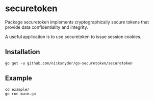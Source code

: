 securetoken
===========

Package securetoken implements cryptographically secure tokens that provide data confidentiality and integrity.

A useful application is to use securetoken to issue session cookies.

Installation
------------

	go get -u github.com/nicksnyder/go-securetoken/securetoken

Example
-------

	cd example/
	go run main.go
